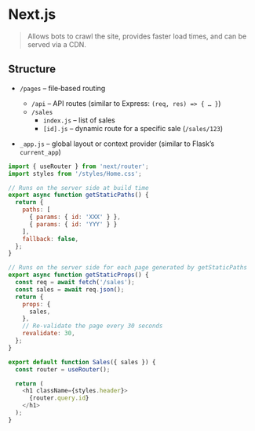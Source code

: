 # Next.js

> Allows bots to crawl the site, provides faster load times, and can be served via a CDN.

## Structure

- `/pages` – file‑based routing  
  - `/api` – API routes (similar to Express: `(req, res) => { … }`)  
  - `/sales`  
    - `index.js` – list of sales  
    - `[id].js` – dynamic route for a specific sale (`/sales/123`)

- `_app.js` – global layout or context provider (similar to Flask’s `current_app`)

```js
import { useRouter } from 'next/router';
import styles from '/styles/Home.css';

// Runs on the server side at build time
export async function getStaticPaths() {
  return {
    paths: [
      { params: { id: 'XXX' } },
      { params: { id: 'YYY' } }
    ],
    fallback: false,
  };
}

// Runs on the server side for each page generated by getStaticPaths
export async function getStaticProps() {
  const req = await fetch('/sales');
  const sales = await req.json();
  return {
    props: {
      sales,
    },
    // Re‑validate the page every 30 seconds
    revalidate: 30,
  };
}

export default function Sales({ sales }) {
  const router = useRouter();

  return (
    <h1 className={styles.header}>
      {router.query.id}
    </h1>
  );
}
```
